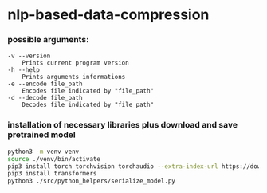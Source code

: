 # nlp-based-data-compression

### possible arguments:
```
-v --version
    Prints current program version
-h --help
    Prints arguments informations
-e --encode file_path
    Encodes file indicated by "file_path"
-d --decode file_path
    Decodes file indicated by "file_path"
```

### installation of necessary libraries plus download and save pretrained model
```bash
python3 -m venv venv
source ./venv/bin/activate
pip3 install torch torchvision torchaudio --extra-index-url https://download.pytorch.org/whl/cpu
pip3 install transformers
python3 ./src/python_helpers/serialize_model.py
```